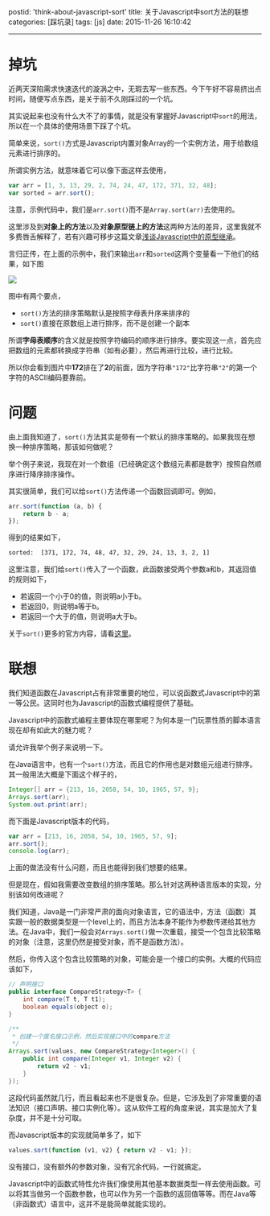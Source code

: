 postid: 'think-about-javascript-sort'
title: 关于Javascript中sort方法的联想
categories: [踩坑录]
tags: [js]
date: 2015-11-26 16:10:42

---

# 掉坑

近两天深陷需求快速迭代的漩涡之中，无瑕去写一些东西。今下午好不容易挤出点时间，随便写点东西，是关于前不久刚踩过的一个坑。

其实说起来也没有什么大不了的事情，就是没有掌握好Javascript中`sort`的用法，所以在一个具体的使用场景下踩了个坑。

简单来说，`sort()`方式是Javascript内置对象Array的一个实例方法，用于给数组元素进行排序的。

所谓实例方法，就意味着它可以像下面这样去使用，

```javascript
var arr = [1, 3, 13, 29, 2, 74, 24, 47, 172, 371, 32, 48];
var sorted = arr.sort();
```

注意，示例代码中，我们是`arr.sort()`而不是`Array.sort(arr)`去使用的。

这里涉及到**对象上的方法**以及**对象原型链上的方法**这两种方法的差异，这里我就不多费唇舌解释了，若有兴趣可移步这篇文章[浅谈Javascript中的原型继承](http://blog.gejiawen.com/2014/10/16/prototype-inherit-in-javascript/)。

言归正传，在上面的示例中，我们来输出`arr`和`sorted`这两个变量看一下他们的结果，如下图

![](//images0.gejiawen.com/posts/think-about-javascript-sort/001.png)

图中有两个要点，

- `sort()`方法的排序策略默认是按照字母表升序来排序的
- `sort()`直接在原数组上进行排序，而不是创建一个副本


所谓**字母表顺序**的含义就是按照字符编码的顺序进行排序。要实现这一点，首先应把数组的元素都转换成字符串（如有必要），然后再进行比较，进行比较。

所以你会看到图片中**172**排在了**2**的前面，因为字符串`"172"`比字符串`"2"`的第一个字符的ASCII编码要靠前。

# 问题

由上面我知道了，`sort()`方法其实是带有一个默认的排序策略的。如果我现在想换一种排序策略，那该如何做呢？

举个例子来说，我现在对一个数组（已经确定这个数组元素都是数字）按照自然顺序进行降序排序操作。

其实很简单，我们可以给`sort()`方法传递一个函数回调即可。例如，

```javascript
arr.sort(function (a, b) {
    return b - a;
});
```

得到的结果如下，

```bash
sorted:  [371, 172, 74, 48, 47, 32, 29, 24, 13, 3, 2, 1]
```

这里注意，我们给`sort()`传入了一个函数，此函数接受两个参数a和b，其返回值的规则如下，

- 若返回一个小于0的值，则说明a小于b。
- 若返回0，则说明a等于b。
- 若返回一个大于的值，则说明a大于b。


关于`sort()`更多的官方内容，请看[这里](https://developer.mozilla.org/en-US/docs/Web/JavaScript/Reference/Global_Objects/Array/sort)。

# 联想

我们知道函数在Javascript占有非常重要的地位，可以说函数式Javascript中的第一等公民。这同时也为Javascript的函数式编程提供了基础。

Javascript中的函数式编程主要体现在哪里呢？为何本是一门玩票性质的脚本语言现在却有如此大的魅力呢？

请允许我举个例子来说明一下。

在Java语言中，也有一个`sort()`方法，而且它的作用也是对数组元组进行排序。其一般用法大概是下面这个样子的，

```java
Integer[] arr = {213, 16, 2058, 54, 10, 1965, 57, 9};
Arrays.sort(arr);
System.out.print(arr);
```

而下面是Javascript版本的代码，

```javascript
var arr = [213, 16, 2058, 54, 10, 1965, 57, 9];
arr.sort();
console.log(arr);
```

上面的做法没有什么问题，而且也能得到我们想要的结果。

但是现在，假如我需要改变数组的排序策略。那么针对这两种语言版本的实现，分别该如何改进呢？

我们知道，Java是一门非常严肃的面向对象语言，它的语法中，方法（函数）其实跟一般的数据类型是一个level上的，而且方法本身不能作为参数传递给其他方法。在Java中，我们一般会对`Arrays.sort()`做一次重载，接受一个包含比较策略的对象（注意，这里仍然是接受对象，而不是函数方法）。

然后，你传入这个包含比较策略的对象，可能会是一个接口的实例。大概的代码应该如下，

```java
// 声明接口
public interface CompareStrategy<T> {
    int compare(T t, T t1);
    boolean equals(object o);
}

/**
 * 创建一个匿名接口示例，然后实现接口中的compare方法
 */
Arrays.sort(values, new CompareStrategy<Integer>() {
    public int compare(Integer v1, Integer v2) {
        return v2 - v1;
    }
});
```

这段代码虽然就几行，而且看起来也不是很复杂。但是，它涉及到了非常重要的语法知识（接口声明、接口实例化等）。这从软件工程的角度来说，其实是加大了复杂度，并不是十分可取。

而Javascript版本的实现就简单多了，如下

```javascript
values.sort(function (v1, v2) { return v2 - v1; });
```

没有接口，没有额外的参数对象，没有冗余代码，一行就搞定。


Javascript中的函数式特性允许我们像使用其他基本数据类型一样去使用函数。可以将其当做另一个函数参数，也可以作为另一个函数的返回值等等。而在Java等（非函数式）语言中，这并不是能简单就能实现的。














